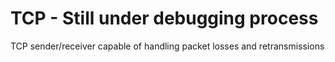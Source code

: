 # TCP - Still under debugging process
TCP sender/receiver capable of handling packet losses and retransmissions
